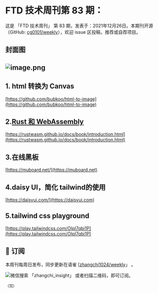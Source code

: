 # FTD 技术周刊第 83 期：
这是 「FTD 技术周刊」 第 83 期，发表于：2021年12月26日。本期刊开源（GitHub: [cg0101/weekly](https://github.com/cg0101/weekly)），欢迎 issue 区投稿，推荐或自荐项目。
## 封面图


## ![image.png](https://cdn.nlark.com/yuque/0/2021/png/132503/1640525412524-8f5f07ee-7368-49f9-b8d9-0939e95f49ad.png#clientId=u32eebc64-0293-4&crop=0&crop=0&crop=1&crop=1&from=paste&height=360&id=ud1ce77bc&margin=%5Bobject%20Object%5D&name=image.png&originHeight=720&originWidth=1080&originalType=binary&ratio=1&rotation=0&showTitle=false&size=580319&status=done&style=none&taskId=ucfd53fb2-6f5f-4776-8576-59399c45935&title=&width=540)
## 1. html 转换为 Canvas 
[https://github.com/bubkoo/html-to-image](https://github.com/bubkoo/html-to-image)

## 2.[Rust 和 WebAssembly](https://rustwasm.github.io/docs/book/introduction.html)
[https://rustwasm.github.io/docs/book/introduction.html](https://rustwasm.github.io/docs/book/introduction.html)

## 3.在线黑板 
[https://muboard.net/](https://muboard.net)

## 4.daisy UI，简化 tailwind的使用 
[https://daisyui.com/](https://daisyui.com)  

## 5.tailwind css playground 
[https://play.tailwindcss.com/OIpl7qbi1P](https://play.tailwindcss.com/OIpl7qbi1P)



## 📅 订阅
本周刊每周日发布，同步更新在语雀 [[zhangchi1024/weekly](https://www.yuque.com/zhangchi1024/weekly)」 。


微信搜索 「zhangchi_insight」 或者扫描二维码，即可订阅。
    <img src="https://cdn.nlark.com/yuque/0/2021/jpeg/132503/1640750963398-e8538e9e-6b96-46f7-abff-c93b56bdd377.jpeg?x-oss-process=image%2Fwatermark%2Ctype_d3F5LW1pY3JvaGVp%2Csize_36%2Ctext_5byg6amw%2Ccolor_FFFFFF%2Cshadow_50%2Ct_80%2Cg_se%2Cx_10%2Cy_10%2Fresize%2Cw_426%2Climit_0" style="float:left">
    
    （完）